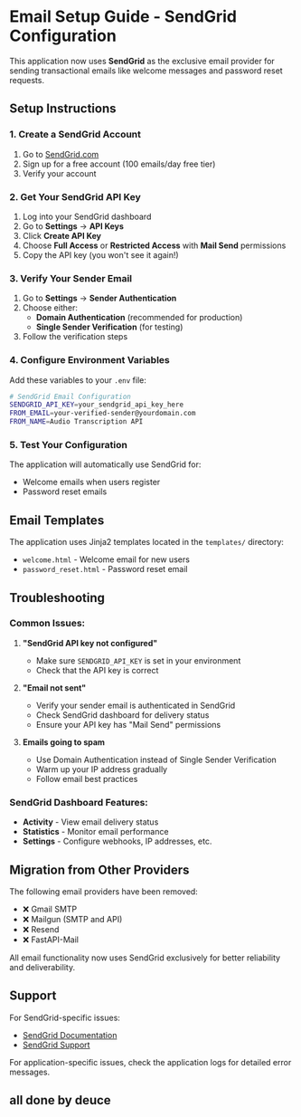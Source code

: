 # Email Setup Guide - SendGrid Configuration

This application now uses **SendGrid** as the exclusive email provider for sending transactional emails like welcome messages and password reset requests.

## Setup Instructions

### 1. Create a SendGrid Account
1. Go to [SendGrid.com](https://sendgrid.com)
2. Sign up for a free account (100 emails/day free tier)
3. Verify your account

### 2. Get Your SendGrid API Key
1. Log into your SendGrid dashboard
2. Go to **Settings** → **API Keys**
3. Click **Create API Key**
4. Choose **Full Access** or **Restricted Access** with **Mail Send** permissions
5. Copy the API key (you won't see it again!)

### 3. Verify Your Sender Email
1. Go to **Settings** → **Sender Authentication**
2. Choose either:
   - **Domain Authentication** (recommended for production)
   - **Single Sender Verification** (for testing)
3. Follow the verification steps

### 4. Configure Environment Variables
Add these variables to your `.env` file:

```bash
# SendGrid Email Configuration
SENDGRID_API_KEY=your_sendgrid_api_key_here
FROM_EMAIL=your-verified-sender@yourdomain.com
FROM_NAME=Audio Transcription API
```

### 5. Test Your Configuration
The application will automatically use SendGrid for:
- Welcome emails when users register
- Password reset emails

## Email Templates

The application uses Jinja2 templates located in the `templates/` directory:
- `welcome.html` - Welcome email for new users
- `password_reset.html` - Password reset email

## Troubleshooting

### Common Issues:

1. **"SendGrid API key not configured"**
   - Make sure `SENDGRID_API_KEY` is set in your environment
   - Check that the API key is correct

2. **"Email not sent"**
   - Verify your sender email is authenticated in SendGrid
   - Check SendGrid dashboard for delivery status
   - Ensure your API key has "Mail Send" permissions

3. **Emails going to spam**
   - Use Domain Authentication instead of Single Sender Verification
   - Warm up your IP address gradually
   - Follow email best practices

### SendGrid Dashboard Features:
- **Activity** - View email delivery status
- **Statistics** - Monitor email performance
- **Settings** - Configure webhooks, IP addresses, etc.

## Migration from Other Providers

The following email providers have been removed:
- ❌ Gmail SMTP
- ❌ Mailgun (SMTP and API)
- ❌ Resend
- ❌ FastAPI-Mail

All email functionality now uses SendGrid exclusively for better reliability and deliverability.

## Support

For SendGrid-specific issues:
- [SendGrid Documentation](https://docs.sendgrid.com/)
- [SendGrid Support](https://support.sendgrid.com/)

For application-specific issues, check the application logs for detailed error messages. 

## all done by deuce